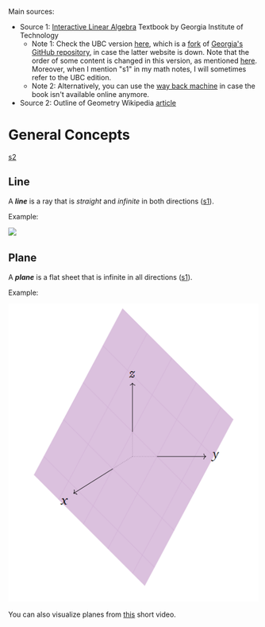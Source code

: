 
Main sources:
* Source 1: [Interactive Linear Algebra](https://textbooks.math.gatech.edu/ila/index.html) Textbook by Georgia Institute of Technology 
	* Note 1: Check the UBC version [here](https://personal.math.ubc.ca/~tbjw/ila/index.html), which is a [fork](https://github.com/tbjw/ILAUBC) of [Georgia's GitHub repository](https://github.com/QBobWatson/ila), in case the latter website is down. Note that the order of some content is changed in this version, as mentioned [here](https://personal.math.ubc.ca/~tbjw/ila/preface-2.html). Moreover, when I mention "s1" in my math notes, I will sometimes refer to the UBC edition.
	* Note 2: Alternatively, you can use the [way back machine](https://web.archive.org/web/20240117012305/https://textbooks.math.gatech.edu/ila/ila.pdf) in case the book isn't available online anymore.
* Source 2: Outline of Geometry Wikipedia [article](https://en.wikipedia.org/wiki/Outline_of_geometry)


# General Concepts

[s2](https://en.wikipedia.org/wiki/Outline_of_geometry#General_concepts)

## Line

A ***line*** is a ray that is _straight_ and _infinite_ in both directions ([s1](https://personal.math.ubc.ca/~tbjw/ila/systems-of-linear-equations.html#defn-lines)).

Example:

![](Media-Temp/Pasted%20image%2020240229091628.png)

## Plane

A ***plane*** is a flat sheet that is infinite in all directions ([s1](https://personal.math.ubc.ca/~tbjw/ila/systems-of-linear-equations.html#definition-11)).

Example:

![](Media-Temp/Pasted%20image%2020240229092211.png)

You can also visualize planes from [this](https://youtube.com/watch?v=bmiPMRPbGi4) short video.


